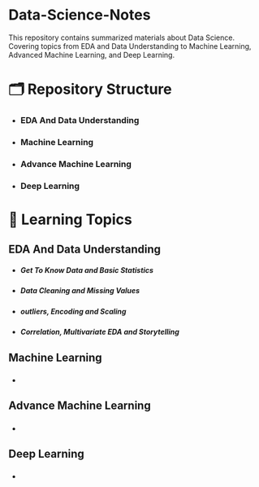 # Data-Science-Notes

This repository contains summarized materials about Data Science. Covering topics from EDA and Data Understanding to Machine Learning, Advanced Machine Learning, and Deep Learning.

<h1>🗂️ Repository Structure</h1>
<ul>
  <li><h3>EDA And Data Understanding</h3></li>
  <li><h3>Machine Learning</h3></li>
  <li><h3>Advance Machine Learning</h3></li>
  <li><h3>Deep Learning</h3></li>
</ul>


<h1>📖 Learning Topics</h1>
<h2>EDA And Data Understanding</h2>
<ul>
  <li><h5>Get To Know Data and Basic Statistics</h5></li>
  <li><h5>Data Cleaning and Missing Values</h5></li>
  <li><h5>outliers, Encoding and Scaling</h5></li>
  <li><h5>Correlation, Multivariate EDA and Storytelling</h5></li>
</ul>

<h2>Machine Learning</h2>
<ul>
  <li><h5></h5></li>
</ul>

<h2>Advance Machine Learning</h2>
<ul>
  <li><h5></h5></li>
</ul>

<h2>Deep Learning</h2>
<ul>
  <li><h5></h5></li>
</ul>
